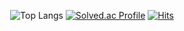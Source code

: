 <div align=center>
  
![Top Langs](https://github-readme-stats.vercel.app/api/top-langs/?username=MyoungSoo7&layout=compact&theme=dark)
[![Solved.ac Profile](http://mazassumnida.wtf/api/generate_badge?boj=iamipro)](https://solved.ac/iamipro)
[![Hits](https://hits.seeyoufarm.com/api/count/incr/badge.svg?url=https%3A%2F%2Fgithub.com%2FMyoungSoo7&count_bg=%2379C83D&title_bg=%23555555&icon=&icon_color=%23E7E7E7&title=hits&edge_flat=false)](https://hits.seeyoufarm.com)<br>

</div>  


<!--
**MyoungSoo7/MyoungSoo7** is a ✨ _special_ ✨ repository because its `README.md` (this file) appears on your GitHub profile.
![MyoungSoo7 GitHub stats](https://github-readme-stats.vercel.app/api?username=MyoungSoo7&show_icons=true&theme=dark) <br>   
Here are some ideas to get you started:
<img src="https://img.shields.io/badge/java-007396?style=for-the-badge&logo=java&logoColor=white">
<img src="https://img.shields.io/badge/spring-6DB33F?style=for-the-badge&logo=spring&logoColor=white">
<img src="https://img.shields.io/badge/mysql-4479A1?style=for-the-badge&logo=mysql&logoColor=white">
<img src="https://img.shields.io/badge/springboot-6DB33F?style=for-the-badge&logo=springboot&logoColor=white"><br>
- 🔭 I’m currently working on ...
- 🌱 I’m currently learning ...
- 👯 I’m looking to collaborate on ...
- 🤔 I’m looking for help with ...
- 💬 Ask me about ...
- 📫 How to reach me: ...
- 😄 Pronouns: ...
- ⚡ Fun fact: ...
-->
